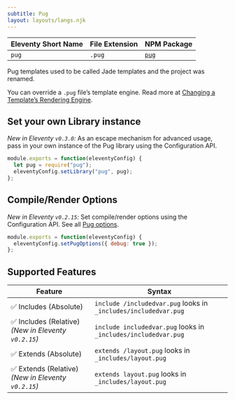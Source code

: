 ```yaml
---
subtitle: Pug
layout: layouts/langs.njk
---
```

| Eleventy Short Name | File Extension | NPM Package                           |
| ------------------- | -------------- | ------------------------------------- |
| `pug`               | `.pug`         | [`pug`](https://github.com/pugjs/pug) |

Pug templates used to be called Jade templates and the project was renamed.

You can override a `.pug` file’s template engine. Read more at [Changing a Template’s Rendering Engine](/docs/languages/).

## Set your own Library instance

_New in Eleventy `v0.3.0`:_ As an escape mechanism for advanced usage, pass in your own instance of the Pug library using the Configuration API.

```js
module.exports = function(eleventyConfig) {
  let pug = require("pug");
  eleventyConfig.setLibrary("pug", pug);
};
```

## Compile/Render Options

_New in Eleventy `v0.2.15`:_ Set compile/render options using the Configuration API. See all [Pug options](https://pugjs.org/api/reference.html#options).

```js
module.exports = function(eleventyConfig) {
  eleventyConfig.setPugOptions({ debug: true });
};
```

## Supported Features

| Feature                                              | Syntax                                                          |
| ---------------------------------------------------- | --------------------------------------------------------------- |
| ✅ Includes (Absolute)                               | `include /includedvar.pug` looks in `_includes/includedvar.pug` |
| ✅ Includes (Relative) _(New in Eleventy `v0.2.15`)_ | `include includedvar.pug` looks in `_includes/includedvar.pug`  |
| ✅ Extends (Absolute)                                | `extends /layout.pug` looks in `_includes/layout.pug`           |
| ✅ Extends (Relative) _(New in Eleventy `v0.2.15`)_  | `extends layout.pug` looks in `_includes/layout.pug`            |
